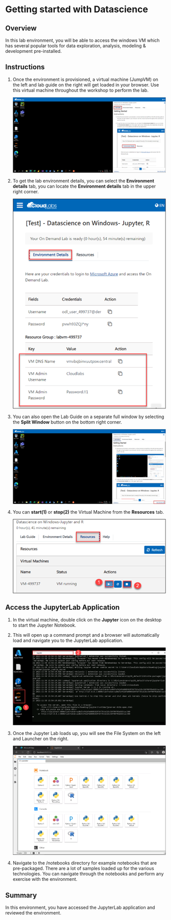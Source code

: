 # Getting started with Datascience

## Overview

In this lab environment, you will be able to access the windows VM which has several popular tools for data exploration, analysis, modeling & development pre-installed.

## Instructions

1. Once the environment is provisioned, a virtual machine (JumpVM) on the left and lab guide on the right will get loaded in your browser. Use this virtual machine throughout the workshop to perform the lab.

   ![](../images/vmandguide.png)

2. To get the lab environment details, you can select the **Environment details** tab, you can locate the **Environment details** tab in the upper right corner.
   
   ![](../images/envdetails.png)

3. You can also open the Lab Guide on a separate full window by selecting the **Split Window** button on the bottom right corner.
   
   ![](../images/splitwindow.png)
 
4. You can **start(1)** or **stop(2)** the Virtual Machine from the **Resources** tab.

   ![](../images/resourcestab.png)
   
## Access the JupyterLab Application

1. In the virtual machine, double click on the **Jupyter** icon on the desktop to start the Jupyter Notebook.

2. This will open up a command prompt and a browser will automatically load and navigate you to the JupyterLab application.

   ![](../images/jupyteronvm.png)
   
3. Once the Jupyter Lab loads up, you will see the File System on the left and Launcher on the right. 

   ![](../images/jupyterlab-browser.png)

4. Navigate to the /notebooks directory for example notebooks that are pre-packaged. There are a lot of samples loaded up for the various technologies. You can navigate through the notebooks and perform any exercise with the environment.
   
 ## Summary
 
 In this environment, you have accessed the JupyterLab application and reviewed the environment.


   

